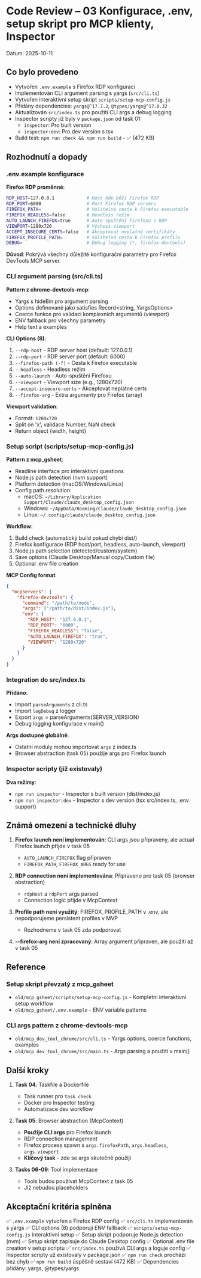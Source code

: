 # Code Review – 03 Konfigurace, .env, setup skript pro MCP klienty, Inspector

Datum: 2025-10-11

## Co bylo provedeno

- Vytvořen `.env.example` s Firefox RDP konfigurací
- Implementován CLI argument parsing s yargs (`src/cli.ts`)
- Vytvořen interaktivní setup skript `scripts/setup-mcp-config.js`
- Přidány dependencies: `yargs@^17.7.2`, `@types/yargs@^17.0.32`
- Aktualizován `src/index.ts` pro použití CLI args a debug logging
- Inspector scripty již byly v `package.json` od task 01:
  - `inspector`: Pro built version
  - `inspector:dev`: Pro dev version s tsx
- Build test: `npm run check && npm run build` - ✅ (472 KB)

## Rozhodnutí a dopady

### .env.example konfigurace

**Firefox RDP proměnné**:
```bash
RDP_HOST=127.0.0.1            # Host kde běží Firefox RDP
RDP_PORT=6000                 # Port Firefox RDP serveru
FIREFOX_PATH=                 # Volitelná cesta k Firefox executable
FIREFOX_HEADLESS=false        # Headless režim
AUTO_LAUNCH_FIREFOX=true      # Auto-spuštění Firefoxu s RDP
VIEWPORT=1280x720             # Výchozí viewport
ACCEPT_INSECURE_CERTS=false   # Akceptovat neplatné certifikáty
FIREFOX_PROFILE_PATH=         # Volitelná cesta k Firefox profilu
DEBUG=                        # Debug logging (*, firefox-devtools)
```

**Důvod**: Pokrývá všechny důležité konfigurační parametry pro Firefox DevTools MCP server.

### CLI argument parsing (src/cli.ts)

**Pattern z chrome-devtools-mcp**:
- Yargs s hideBin pro argument parsing
- Options definované jako satisfies Record<string, YargsOptions>
- Coerce funkce pro validaci komplexních argumentů (viewport)
- ENV fallback pro všechny parametry
- Help text a examples

**CLI Options (8)**:
1. `--rdp-host` - RDP server host (default: 127.0.0.1)
2. `--rdp-port` - RDP server port (default: 6000)
3. `--firefox-path (-f)` - Cesta k Firefox executable
4. `--headless` - Headless režim
5. `--auto-launch` - Auto-spuštění Firefoxu
6. `--viewport` - Viewport size (e.g., 1280x720)
7. `--accept-insecure-certs` - Akceptovat neplatné certs
8. `--firefox-arg` - Extra argumenty pro Firefox (array)

**Viewport validation**:
- Formát: `1280x720`
- Split on 'x', validace Number, NaN check
- Return object {width, height}

### Setup script (scripts/setup-mcp-config.js)

**Pattern z mcp_gsheet**:
- Readline interface pro interaktivní questions
- Node.js path detection (nvm support)
- Platform detection (macOS/Windows/Linux)
- Config path resolution:
  - macOS: `~/Library/Application Support/Claude/claude_desktop_config.json`
  - Windows: `~/AppData/Roaming/Claude/claude_desktop_config.json`
  - Linux: `~/.config/claude/claude_desktop_config.json`

**Workflow**:
1. Build check (automatický build pokud chybí dist/)
2. Firefox konfigurace (RDP host/port, headless, auto-launch, viewport)
3. Node.js path selection (detected/custom/system)
4. Save options (Claude Desktop/Manual copy/Custom file)
5. Optional .env file creation

**MCP Config format**:
```json
{
  "mcpServers": {
    "firefox-devtools": {
      "command": "/path/to/node",
      "args": ["/path/to/dist/index.js"],
      "env": {
        "RDP_HOST": "127.0.0.1",
        "RDP_PORT": "6000",
        "FIREFOX_HEADLESS": "false",
        "AUTO_LAUNCH_FIREFOX": "true",
        "VIEWPORT": "1280x720"
      }
    }
  }
}
```

### Integration do src/index.ts

**Přidáno**:
- Import `parseArguments` z cli.ts
- Import `logDebug` z logger
- Export `args` = parseArguments(SERVER_VERSION)
- Debug logging konfigurace v main()

**Args dostupné globálně**:
- Ostatní moduly mohou importovat `args` z index.ts
- Browser abstraction (task 05) použije args pro Firefox launch

### Inspector scripty (již existovaly)

**Dva režimy**:
- `npm run inspector` - Inspector s built version (dist/index.js)
- `npm run inspector:dev` - Inspector s dev version (tsx src/index.ts, .env support)

## Známá omezení a technické dluhy

1. **Firefox launch není implementován**: CLI args jsou připraveny, ale actual Firefox launch přijde v task 05
   - `AUTO_LAUNCH_FIREFOX` flag připraven
   - `FIREFOX_PATH`, `FIREFOX_ARGS` ready for use

2. **RDP connection není implementována**: Připraveno pro task 05 (browser abstraction)
   - `rdpHost` a `rdpPort` args parsed
   - Connection logic přijde v McpContext

3. **Profile path není využitý**: FIREFOX_PROFILE_PATH v .env, ale nepodporujeme persistent profiles v MVP
   - Rozhodneme v task 05 zda podporovat

4. **--firefox-arg není zpracovaný**: Array argument připraven, ale použití až v task 05

## Reference

### Setup skript převzatý z mcp_gsheet
- `old/mcp_gsheet/scripts/setup-mcp-config.js` - Kompletní interaktivní setup workflow
- `old/mcp_gsheet/.env.example` - ENV variable patterns

### CLI args pattern z chrome-devtools-mcp
- `old/mcp_dev_tool_chrome/src/cli.ts` - Yargs options, coerce functions, examples
- `old/mcp_dev_tool_chrome/src/main.ts` - Args parsing a použití v main()

## Další kroky

1. **Task 04**: Taskfile a Dockerfile
   - Task runner pro `task check`
   - Docker pro Inspector testing
   - Automatizace dev workflow

2. **Task 05**: Browser abstraction (McpContext)
   - **Použije CLI args** pro Firefox launch
   - RDP connection management
   - Firefox process spawn s `args.firefoxPath`, `args.headless`, `args.viewport`
   - **Klíčový task** - zde se args skutečně použijí

3. **Tasks 06-09**: Tool implementace
   - Tools budou používat McpContext z task 05
   - Již nebudou placeholders

## Akceptační kritéria splněna

✅ `.env.example` vytvořen s Firefox RDP config
✅ `src/cli.ts` implementován s yargs
✅ CLI options (8) podporují ENV fallback
✅ `scripts/setup-mcp-config.js` interaktivní setup
✅ Setup skript podporuje Node.js detection (nvm)
✅ Setup skript zapisuje do Claude Desktop config
✅ Optional .env file creation v setup scriptu
✅ `src/index.ts` používá CLI args a loguje config
✅ Inspector scripty už existovaly v package.json
✅ `npm run check` prochází bez chyb
✅ `npm run build` úspěšně sestaví (472 KB)
✅ Dependencies přidány: yargs, @types/yargs
